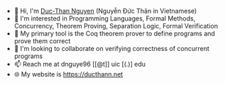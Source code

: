 - 👋 Hi, I'm [Duc-Than Nguyen](https://ducthann.net) (Nguyễn Đức Thân in Vietnamese) 
- 👀 I'm interested in Programming Languages, Formal Methods, Concurrency, Theorem Proving, Separation Logic, Formal Verification
- 🔬 My primary tool is the Coq theorem prover to define programs and prove them correct
- 💞️ I'm looking to collaborate on verifying correctness of concurrent programs
- 📫 Reach me at dnguye96 [[@t]] uic [(.)] edu
- 🌐 My website is https://ducthann.net
